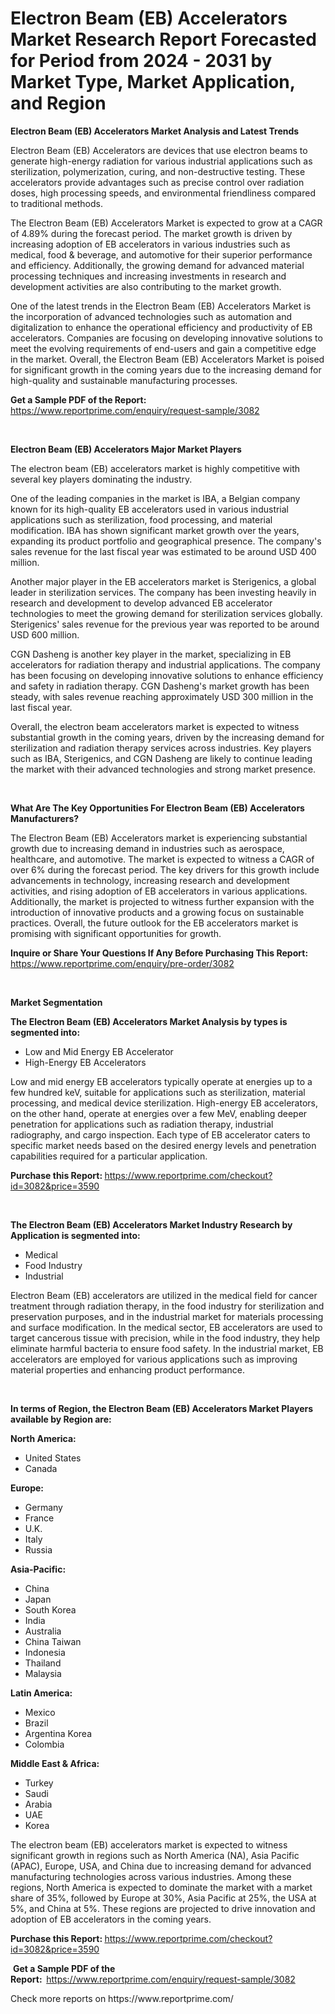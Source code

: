 <p><h1>Electron Beam (EB) Accelerators Market Research Report Forecasted for Period from 2024 -  2031 by Market Type, Market Application, and Region</h1></p><p><strong>Electron Beam (EB) Accelerators Market Analysis and Latest Trends</strong></p>
<p><p>Electron Beam (EB) Accelerators are devices that use electron beams to generate high-energy radiation for various industrial applications such as sterilization, polymerization, curing, and non-destructive testing. These accelerators provide advantages such as precise control over radiation doses, high processing speeds, and environmental friendliness compared to traditional methods.</p><p>The Electron Beam (EB) Accelerators Market is expected to grow at a CAGR of 4.89% during the forecast period. The market growth is driven by increasing adoption of EB accelerators in various industries such as medical, food & beverage, and automotive for their superior performance and efficiency. Additionally, the growing demand for advanced material processing techniques and increasing investments in research and development activities are also contributing to the market growth.</p><p>One of the latest trends in the Electron Beam (EB) Accelerators Market is the incorporation of advanced technologies such as automation and digitalization to enhance the operational efficiency and productivity of EB accelerators. Companies are focusing on developing innovative solutions to meet the evolving requirements of end-users and gain a competitive edge in the market. Overall, the Electron Beam (EB) Accelerators Market is poised for significant growth in the coming years due to the increasing demand for high-quality and sustainable manufacturing processes.</p></p>
<p><strong>Get a Sample PDF of the Report:&nbsp;</strong> <a href="https://www.reportprime.com/enquiry/request-sample/3082">https://www.reportprime.com/enquiry/request-sample/3082</a></p>
<p>&nbsp;</p>
<p><strong>Electron Beam (EB) Accelerators Major Market Players</strong></p>
<p><p>The electron beam (EB) accelerators market is highly competitive with several key players dominating the industry. </p><p>One of the leading companies in the market is IBA, a Belgian company known for its high-quality EB accelerators used in various industrial applications such as sterilization, food processing, and material modification. IBA has shown significant market growth over the years, expanding its product portfolio and geographical presence. The company's sales revenue for the last fiscal year was estimated to be around USD 400 million.</p><p>Another major player in the EB accelerators market is Sterigenics, a global leader in sterilization services. The company has been investing heavily in research and development to develop advanced EB accelerator technologies to meet the growing demand for sterilization services globally. Sterigenics' sales revenue for the previous year was reported to be around USD 600 million.</p><p>CGN Dasheng is another key player in the market, specializing in EB accelerators for radiation therapy and industrial applications. The company has been focusing on developing innovative solutions to enhance efficiency and safety in radiation therapy. CGN Dasheng's market growth has been steady, with sales revenue reaching approximately USD 300 million in the last fiscal year.</p><p>Overall, the electron beam accelerators market is expected to witness substantial growth in the coming years, driven by the increasing demand for sterilization and radiation therapy services across industries. Key players such as IBA, Sterigenics, and CGN Dasheng are likely to continue leading the market with their advanced technologies and strong market presence.</p></p>
<p>&nbsp;</p>
<p><strong>What Are The Key Opportunities For Electron Beam (EB) Accelerators Manufacturers?</strong></p>
<p><p>The Electron Beam (EB) Accelerators market is experiencing substantial growth due to increasing demand in industries such as aerospace, healthcare, and automotive. The market is expected to witness a CAGR of over 6% during the forecast period. The key drivers for this growth include advancements in technology, increasing research and development activities, and rising adoption of EB accelerators in various applications. Additionally, the market is projected to witness further expansion with the introduction of innovative products and a growing focus on sustainable practices. Overall, the future outlook for the EB accelerators market is promising with significant opportunities for growth.</p></p>
<p><strong>Inquire or Share Your Questions If Any Before Purchasing This Report:</strong> <a href="https://www.reportprime.com/enquiry/pre-order/3082">https://www.reportprime.com/enquiry/pre-order/3082</a></p>
<p>&nbsp;</p>
<p><strong>Market Segmentation</strong></p>
<p><strong>The Electron Beam (EB) Accelerators Market Analysis by types is segmented into:</strong></p>
<p><ul><li>Low and Mid Energy EB Accelerator</li><li>High-Energy EB Accelerators</li></ul></p>
<p><p>Low and mid energy EB accelerators typically operate at energies up to a few hundred keV, suitable for applications such as sterilization, material processing, and medical device sterilization. High-energy EB accelerators, on the other hand, operate at energies over a few MeV, enabling deeper penetration for applications such as radiation therapy, industrial radiography, and cargo inspection. Each type of EB accelerator caters to specific market needs based on the desired energy levels and penetration capabilities required for a particular application.</p></p>
<p><strong>Purchase this Report:&nbsp;</strong><a href="https://www.reportprime.com/checkout?id=3082&price=3590">https://www.reportprime.com/checkout?id=3082&price=3590</a></p>
<p>&nbsp;</p>
<p><strong>The Electron Beam (EB) Accelerators Market Industry Research by Application is segmented into:</strong></p>
<p><ul><li>Medical</li><li>Food Industry</li><li>Industrial</li></ul></p>
<p><p>Electron Beam (EB) accelerators are utilized in the medical field for cancer treatment through radiation therapy, in the food industry for sterilization and preservation purposes, and in the industrial market for materials processing and surface modification. In the medical sector, EB accelerators are used to target cancerous tissue with precision, while in the food industry, they help eliminate harmful bacteria to ensure food safety. In the industrial market, EB accelerators are employed for various applications such as improving material properties and enhancing product performance.</p></p>
<p>&nbsp;</p>
<p><strong>In terms of Region, the Electron Beam (EB) Accelerators Market Players available by Region are:</strong></p>
<p>
    <p> <strong> North America: </strong>
        <ul>
            <li>United States</li>
            <li>Canada</li>
        </ul>
        </p> 
    <p> <strong> Europe: </strong>
        <ul>
            <li>Germany</li>
            <li>France</li>
            <li>U.K.</li>
            <li>Italy</li>
            <li>Russia</li>
        </ul>
        </p> 
    <p> <strong> Asia-Pacific: </strong>
        <ul>
            <li>China</li>
            <li>Japan</li>
            <li>South Korea</li>
            <li>India</li>
            <li>Australia</li>
            <li>China Taiwan</li>
            <li>Indonesia</li>
            <li>Thailand</li>
            <li>Malaysia</li>
        </ul>
        </p> 
    <p> <strong> Latin America: </strong>
        <ul>
            <li>Mexico</li>
            <li>Brazil</li>
            <li>Argentina Korea</li>
            <li>Colombia</li>
        </ul>
        </p> 
    <p> <strong> Middle East & Africa: </strong>
        <ul>
            <li>Turkey</li>
            <li>Saudi</li>
            <li>Arabia</li>
            <li>UAE</li>
            <li>Korea</li>
        </ul>
    </p>
    </p>
<p><p>The electron beam (EB) accelerators market is expected to witness significant growth in regions such as North America (NA), Asia Pacific (APAC), Europe, USA, and China due to increasing demand for advanced manufacturing technologies across various industries. Among these regions, North America is expected to dominate the market with a market share of 35%, followed by Europe at 30%, Asia Pacific at 25%, the USA at 5%, and China at 5%. These regions are projected to drive innovation and adoption of EB accelerators in the coming years.</p></p>
<p><strong>Purchase this Report: </strong><a href="https://www.reportprime.com/checkout?id=3082&price=3590">https://www.reportprime.com/checkout?id=3082&price=3590</a></p>
<p>&nbsp;<strong>Get a Sample PDF of the Report:&nbsp;&nbsp;</strong><a href="https://www.reportprime.com/enquiry/request-sample/3082">https://www.reportprime.com/enquiry/request-sample/3082</a></p>
<p><strong></strong></p>
<p>Check more reports on https://www.reportprime.com/</p>